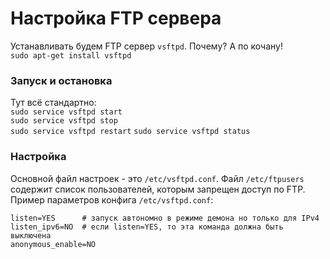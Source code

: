 # Настройка FTP сервера  
Устанавливать будем FTP сервер `vsftpd`. Почему? А по кочану!  
`sudo apt-get install vsftpd`  

### Запуск и остановка  
Тут всё стандартно:  
`sudo service vsftpd start`  
`sudo service vsftpd stop`  
`sudo service vsftpd restart`
`sudo service vsftpd status`

### Настройка  
Основной файл настроек - это `/etc/vsftpd.conf`. Файл `/etc/ftpusers` содержит список пользователей, которым запрещен доступ по FTP.  
Пример параметров конфига `/etc/vsftpd.conf`:  
```
listen=YES      # запуск автономно в режиме демона но только для IPv4
listen_ipv6=NO  # если listen=YES, то эта команда должна быть выключена
anonymous_enable=NO
```
